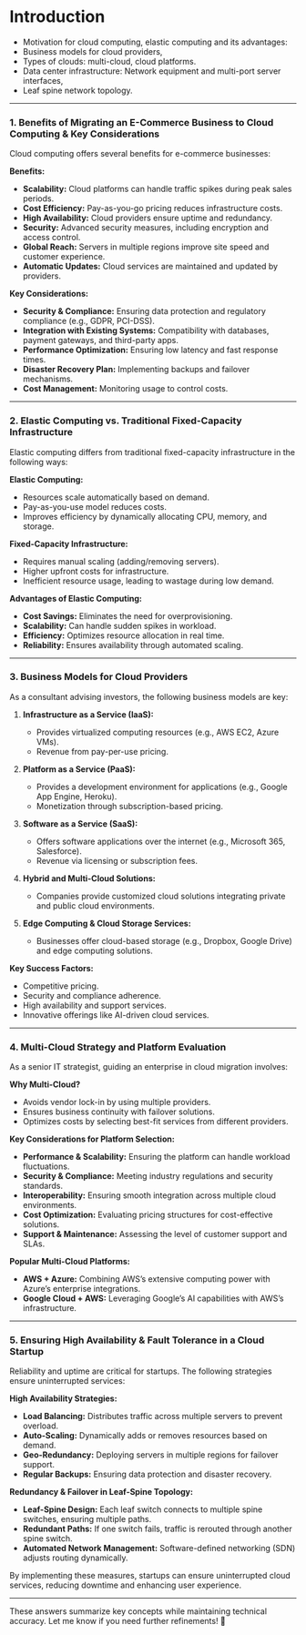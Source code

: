# Introduction
- Motivation for cloud computing, elastic computing and its advantages:
- Business models for cloud providers, 
- Types of clouds: multi-cloud, cloud platforms. 
- Data center infrastructure: Network equipment and multi-port server interfaces,
- Leaf spine network topology.

---

### **1. Benefits of Migrating an E-Commerce Business to Cloud Computing & Key Considerations**
Cloud computing offers several benefits for e-commerce businesses:

**Benefits:**
- **Scalability:** Cloud platforms can handle traffic spikes during peak sales periods.
- **Cost Efficiency:** Pay-as-you-go pricing reduces infrastructure costs.
- **High Availability:** Cloud providers ensure uptime and redundancy.
- **Security:** Advanced security measures, including encryption and access control.
- **Global Reach:** Servers in multiple regions improve site speed and customer experience.
- **Automatic Updates:** Cloud services are maintained and updated by providers.

**Key Considerations:**
- **Security & Compliance:** Ensuring data protection and regulatory compliance (e.g., GDPR, PCI-DSS).
- **Integration with Existing Systems:** Compatibility with databases, payment gateways, and third-party apps.
- **Performance Optimization:** Ensuring low latency and fast response times.
- **Disaster Recovery Plan:** Implementing backups and failover mechanisms.
- **Cost Management:** Monitoring usage to control costs.

---

### **2. Elastic Computing vs. Traditional Fixed-Capacity Infrastructure**
Elastic computing differs from traditional fixed-capacity infrastructure in the following ways:

**Elastic Computing:**
- Resources scale automatically based on demand.
- Pay-as-you-use model reduces costs.
- Improves efficiency by dynamically allocating CPU, memory, and storage.

**Fixed-Capacity Infrastructure:**
- Requires manual scaling (adding/removing servers).
- Higher upfront costs for infrastructure.
- Inefficient resource usage, leading to wastage during low demand.

**Advantages of Elastic Computing:**
- **Cost Savings:** Eliminates the need for overprovisioning.
- **Scalability:** Can handle sudden spikes in workload.
- **Efficiency:** Optimizes resource allocation in real time.
- **Reliability:** Ensures availability through automated scaling.

---

### **3. Business Models for Cloud Providers**
As a consultant advising investors, the following business models are key:

1. **Infrastructure as a Service (IaaS):**
   - Provides virtualized computing resources (e.g., AWS EC2, Azure VMs).
   - Revenue from pay-per-use pricing.

2. **Platform as a Service (PaaS):**
   - Provides a development environment for applications (e.g., Google App Engine, Heroku).
   - Monetization through subscription-based pricing.

3. **Software as a Service (SaaS):**
   - Offers software applications over the internet (e.g., Microsoft 365, Salesforce).
   - Revenue via licensing or subscription fees.

4. **Hybrid and Multi-Cloud Solutions:**
   - Companies provide customized cloud solutions integrating private and public cloud environments.

5. **Edge Computing & Cloud Storage Services:**
   - Businesses offer cloud-based storage (e.g., Dropbox, Google Drive) and edge computing solutions.

**Key Success Factors:**
- Competitive pricing.
- Security and compliance adherence.
- High availability and support services.
- Innovative offerings like AI-driven cloud services.

---

### **4. Multi-Cloud Strategy and Platform Evaluation**
As a senior IT strategist, guiding an enterprise in cloud migration involves:

**Why Multi-Cloud?**
- Avoids vendor lock-in by using multiple providers.
- Ensures business continuity with failover solutions.
- Optimizes costs by selecting best-fit services from different providers.

**Key Considerations for Platform Selection:**
- **Performance & Scalability:** Ensuring the platform can handle workload fluctuations.
- **Security & Compliance:** Meeting industry regulations and security standards.
- **Interoperability:** Ensuring smooth integration across multiple cloud environments.
- **Cost Optimization:** Evaluating pricing structures for cost-effective solutions.
- **Support & Maintenance:** Assessing the level of customer support and SLAs.

**Popular Multi-Cloud Platforms:**
- **AWS + Azure:** Combining AWS’s extensive computing power with Azure’s enterprise integrations.
- **Google Cloud + AWS:** Leveraging Google’s AI capabilities with AWS’s infrastructure.

---

### **5. Ensuring High Availability & Fault Tolerance in a Cloud Startup**
Reliability and uptime are critical for startups. The following strategies ensure uninterrupted services:

**High Availability Strategies:**
- **Load Balancing:** Distributes traffic across multiple servers to prevent overload.
- **Auto-Scaling:** Dynamically adds or removes resources based on demand.
- **Geo-Redundancy:** Deploying servers in multiple regions for failover support.
- **Regular Backups:** Ensuring data protection and disaster recovery.

**Redundancy & Failover in Leaf-Spine Topology:**
- **Leaf-Spine Design:** Each leaf switch connects to multiple spine switches, ensuring multiple paths.
- **Redundant Paths:** If one switch fails, traffic is rerouted through another spine switch.
- **Automated Network Management:** Software-defined networking (SDN) adjusts routing dynamically.

By implementing these measures, startups can ensure uninterrupted cloud services, reducing downtime and enhancing user experience.

---

These answers summarize key concepts while maintaining technical accuracy. Let me know if you need further refinements! 🚀
